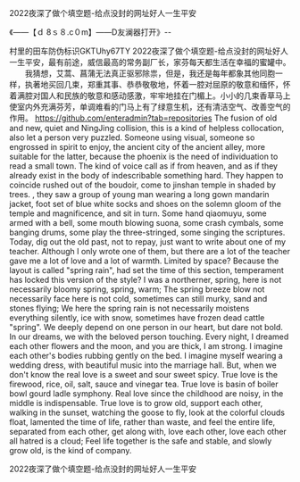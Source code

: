 2022夜深了做个填空题-给点没封的网址好人一生平安

《——【ｄ 8ｓ８.c０m】——D友澜器打开》--

村里的田车防伪标识GKTUhy67TY
2022夜深了做个填空题-给点没封的网址好人一生平安，最有前途，威信最高的常务副厂长，家芬每天都生活在幸福的蜜罐中。
　　我猜想，艾蒿、菖蒲无法真正驱邪除祟，但是，我还是每年都象其他同胞一样，执著地买回几束，郑重其事、恭恭敬敬地，怀着一腔对屈原的敬意和缅怀，怀着满腔对国人和民族的敬意和感动感激，牢牢地挂在门楣上。小小的几束香草马上使室内外充满芬芳，单调难看的门马上有了绿意生机，还有清洁空气、改善空气的作用。
https://github.com/enteradmin?tab=repositories
The fusion of old and new, quiet and NingJing collision, this is a kind of helpless collocation, also let a person very puzzled.
Someone using visual, someone so engrossed in spirit to enjoy, the ancient city of the ancient alley, more suitable for the latter, because the phoenix is the need of individuation to read a small town.
The kind of voice call as if from heaven, and as if they already exist in the body of indescribable something hard.
They happen to coincide rushed out of the boudoir, come to jinshan temple in shaded by trees.
, they saw a group of young man wearing a long gown mandarin jacket, foot set of blue white socks and shoes on the solemn gloom of the temple and magnificence, and sit in turn.
Some hand qiaomuyu, some armed with a bell, some mouth blowing suona, some crash cymbals, some banging drums, some play the three-stringed, some singing the scriptures.
Today, dig out the old past, not to repay, just want to write about one of my teacher.
Although I only wrote one of them, but there are a lot of the teacher gave me a lot of love and a lot of warmth.
Limited by space?
Because the layout is called "spring rain", had set the time of this section, temperament has locked this version of the style?
I was a northerner, spring, here is not necessarily bloomy spring, spring, warm;
The spring breeze blow not necessarily face here is not cold, sometimes can still murky, sand and stones flying;
We here the spring rain is not necessarily moistens everything silently, ice with snow, sometimes have frozen dead cattle "spring".
We deeply depend on one person in our heart, but dare not bold.
In our dreams, we with the beloved person touching.
Every night, I dreamed each other flowers and the moon, and you are thick, I am strong.
I imagine each other's bodies rubbing gently on the bed.
I imagine myself wearing a wedding dress, with beautiful music into the marriage hall.
But, when we don't know the real love is a sweet and sour sweet spicy.
True love is the firewood, rice, oil, salt, sauce and vinegar tea.
True love is basin of boiler bowl gourd ladle symphony.
Real love since the childhood are noisy, in the middle is indispensable.
True love is to grow old, support each other, walking in the sunset, watching the goose to fly, look at the colorful clouds float, lamented the time of life, rather than waste, and feel the entire life, separated from each other, get along with, love each other, love each other all hatred is a cloud;
Feel life together is the safe and stable, and slowly grow old, is the kind of company.




2022夜深了做个填空题-给点没封的网址好人一生平安
